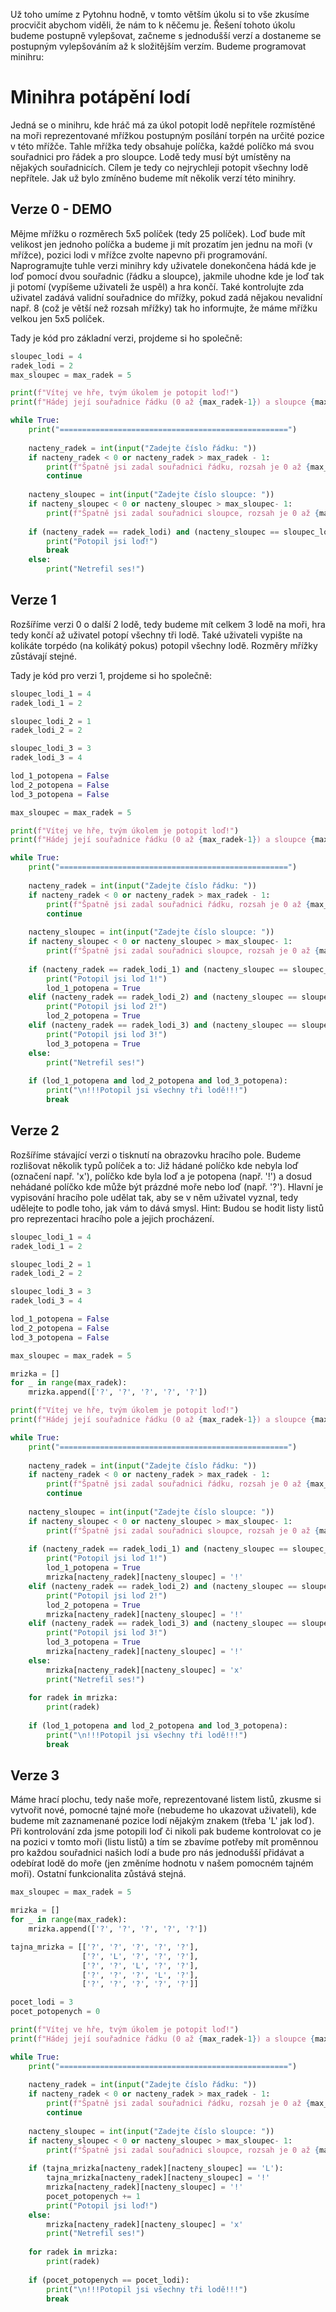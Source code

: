 Už toho umíme z Pytohnu hodně, v tomto větším úkolu si to vše zkusíme procvičit abychom viděli, že nám to k něčemu je. Řešení tohoto úkolu budeme postupně vylepšovat, začneme s jednodušší verzí a dostaneme se postupným vylepšováním až k složitějším verzím. Budeme programovat minihru:

# Minihra potápění lodí
Jedná se o minihru, kde hráč má za úkol potopit lodě nepřítele rozmístěné na moři reprezentované mřížkou postupným posílání torpén na určité pozice v této mřížče. Tahle mřížka tedy obsahuje políčka, každé políčko má svou souřadnici pro řádek a pro sloupce. Lodě tedy musí být umístěny na nějakých souřadnicích. Cílem je tedy co nejrychleji potopit všechny lodě nepřítele. Jak už bylo zmíněno budeme mít několik verzí této minihry.

## Verze 0 - DEMO
Mějme mřížku o rozměrech 5x5 políček (tedy 25 políček). Loď bude mít velikost jen jednoho políčka a budeme ji mít prozatím jen jednu na moři (v mřížce), pozici lodi v mřížce zvolte napevno při programování. Naprogramujte tuhle verzi minihry kdy uživatele donekončena hádá kde je loď pomocí dvou souřadnic (řádku a sloupce), jakmile uhodne kde je loď tak ji potomí (vypíšeme uživateli že uspěl) a hra končí. Také kontrolujte zda uživatel zadává validní souřadnice do mřížky, pokud zadá nějakou nevalidní např. 8 (což je větší než rozsah mřížky) tak ho informujte, že máme mřížku velkou jen 5x5 políček.

Tady je kód pro základní verzi, projdeme si ho společně:
```python
sloupec_lodi = 4
radek_lodi = 2
max_sloupec = max_radek = 5

print(f"Vítej ve hře, tvým úkolem je potopit loď!")
print(f"Hádej její souřadnice řádku (0 až {max_radek-1}) a sloupce {max_sloupec-1}...")

while True:
    print("===================================================")
    
    nacteny_radek = int(input("Zadejte číslo řádku: "))
    if nacteny_radek < 0 or nacteny_radek > max_radek - 1:
        print(f"Špatně jsi zadal souřadnici řádku, rozsah je 0 až {max_radek-1}")
        continue
    
    nacteny_sloupec = int(input("Zadejte číslo sloupce: "))
    if nacteny_sloupec < 0 or nacteny_sloupec > max_sloupec- 1:
        print(f"Špatně jsi zadal souřadnici sloupce, rozsah je 0 až {max_sloupec-1}")
        
    if (nacteny_radek == radek_lodi) and (nacteny_sloupec == sloupec_lodi):
        print("Potopil jsi loď!")
        break
    else:
        print("Netrefil ses!")
```

## Verze 1
Rozšíříme verzi 0 o další 2 lodě, tedy budeme mít celkem 3 lodě na moři, hra tedy končí až uživatel potopí všechny tři lodě. Také uživateli vypište na kolikáte torpédo (na kolikátý pokus) potopil všechny lodě. Rozměry mřížky zůstávají stejné.

Tady je kód pro verzi 1, projdeme si ho společně:

```python
sloupec_lodi_1 = 4
radek_lodi_1 = 2

sloupec_lodi_2 = 1
radek_lodi_2 = 2

sloupec_lodi_3 = 3
radek_lodi_3 = 4

lod_1_potopena = False
lod_2_potopena = False
lod_3_potopena = False

max_sloupec = max_radek = 5

print(f"Vítej ve hře, tvým úkolem je potopit loď!")
print(f"Hádej její souřadnice řádku (0 až {max_radek-1}) a sloupce {max_sloupec-1}...")

while True:
    print("===================================================")
    
    nacteny_radek = int(input("Zadejte číslo řádku: "))
    if nacteny_radek < 0 or nacteny_radek > max_radek - 1:
        print(f"Špatně jsi zadal souřadnici řádku, rozsah je 0 až {max_radek-1}")
        continue
    
    nacteny_sloupec = int(input("Zadejte číslo sloupce: "))
    if nacteny_sloupec < 0 or nacteny_sloupec > max_sloupec- 1:
        print(f"Špatně jsi zadal souřadnici sloupce, rozsah je 0 až {max_sloupec-1}")
        
    if (nacteny_radek == radek_lodi_1) and (nacteny_sloupec == sloupec_lodi_1):
        print("Potopil jsi loď 1!")
        lod_1_potopena = True
    elif (nacteny_radek == radek_lodi_2) and (nacteny_sloupec == sloupec_lodi_2):
        print("Potopil jsi loď 2!")
        lod_2_potopena = True
    elif (nacteny_radek == radek_lodi_3) and (nacteny_sloupec == sloupec_lodi_3):
        print("Potopil jsi loď 3!")
        lod_3_potopena = True
    else:
        print("Netrefil ses!")
        
    if (lod_1_potopena and lod_2_potopena and lod_3_potopena):
        print("\n!!!Potopil jsi všechny tři lodě!!!")
        break
```

## Verze 2
Rozšíříme stávající verzi o tisknutí na obrazovku hracího pole. Budeme rozlišovat několik typů políček a to: Již hádané políčko kde nebyla loď (označení např. 'x'), políčko kde byla loď a je potopena (např. '!') a dosud nehádané políčko kde může být prázdné moře nebo loď (např. '?'). Hlavní je vypisování hracího pole udělat tak, aby se v něm uživatel vyznal, tedy udělejte to podle toho, jak vám to dává smysl. Hint: Budou se hodit listy listů pro reprezentaci hracího pole a jejich procházení. 

```python
sloupec_lodi_1 = 4
radek_lodi_1 = 2

sloupec_lodi_2 = 1
radek_lodi_2 = 2

sloupec_lodi_3 = 3
radek_lodi_3 = 4

lod_1_potopena = False
lod_2_potopena = False
lod_3_potopena = False

max_sloupec = max_radek = 5

mrizka = []
for _ in range(max_radek):
    mrizka.append(['?', '?', '?', '?', '?'])

print(f"Vítej ve hře, tvým úkolem je potopit loď!")
print(f"Hádej její souřadnice řádku (0 až {max_radek-1}) a sloupce {max_sloupec-1}...")

while True:
    print("===================================================")
    
    nacteny_radek = int(input("Zadejte číslo řádku: "))
    if nacteny_radek < 0 or nacteny_radek > max_radek - 1:
        print(f"Špatně jsi zadal souřadnici řádku, rozsah je 0 až {max_radek-1}")
        continue
    
    nacteny_sloupec = int(input("Zadejte číslo sloupce: "))
    if nacteny_sloupec < 0 or nacteny_sloupec > max_sloupec- 1:
        print(f"Špatně jsi zadal souřadnici sloupce, rozsah je 0 až {max_sloupec-1}")
        
    if (nacteny_radek == radek_lodi_1) and (nacteny_sloupec == sloupec_lodi_1):
        print("Potopil jsi loď 1!")
        lod_1_potopena = True
        mrizka[nacteny_radek][nacteny_sloupec] = '!'
    elif (nacteny_radek == radek_lodi_2) and (nacteny_sloupec == sloupec_lodi_2):
        print("Potopil jsi loď 2!")
        lod_2_potopena = True
        mrizka[nacteny_radek][nacteny_sloupec] = '!'
    elif (nacteny_radek == radek_lodi_3) and (nacteny_sloupec == sloupec_lodi_3):
        print("Potopil jsi loď 3!")
        lod_3_potopena = True
        mrizka[nacteny_radek][nacteny_sloupec] = '!'
    else:
        mrizka[nacteny_radek][nacteny_sloupec] = 'x'
        print("Netrefil ses!")
    
    for radek in mrizka:
        print(radek)
    
    if (lod_1_potopena and lod_2_potopena and lod_3_potopena):
        print("\n!!!Potopil jsi všechny tři lodě!!!")
        break
```

## Verze 3
Máme hrací plochu, tedy naše moře, reprezentované listem listů, zkusme si vytvořit nové, pomocné tajné moře (nebudeme ho ukazovat uživateli), kde budeme mít zaznamenané pozice lodí nějakým znakem (třeba 'L' jak loď). Při kontrolování zda jsme potopili loď či nikoli pak budeme kontrolovat co je na pozici v tomto moři (listu listů) a tím se zbavíme potřeby mít proměnnou pro každou souřadnici našich lodí a bude pro nás jednodušší přidávat a odebírat lodě do moře (jen změníme hodnotu v našem pomocném tajném moři). Ostatní funkcionalita zůstává stejná.

```python
max_sloupec = max_radek = 5

mrizka = []
for _ in range(max_radek):
    mrizka.append(['?', '?', '?', '?', '?'])

tajna_mrizka = [['?', '?', '?', '?', '?'],
                ['?', 'L', '?', '?', '?'],
                ['?', '?', 'L', '?', '?'],
                ['?', '?', '?', 'L', '?'],
                ['?', '?', '?', '?', '?']]

pocet_lodi = 3
pocet_potopenych = 0

print(f"Vítej ve hře, tvým úkolem je potopit loď!")
print(f"Hádej její souřadnice řádku (0 až {max_radek-1}) a sloupce {max_sloupec-1}...")

while True:
    print("===================================================")
    
    nacteny_radek = int(input("Zadejte číslo řádku: "))
    if nacteny_radek < 0 or nacteny_radek > max_radek - 1:
        print(f"Špatně jsi zadal souřadnici řádku, rozsah je 0 až {max_radek-1}")
        continue
    
    nacteny_sloupec = int(input("Zadejte číslo sloupce: "))
    if nacteny_sloupec < 0 or nacteny_sloupec > max_sloupec- 1:
        print(f"Špatně jsi zadal souřadnici sloupce, rozsah je 0 až {max_sloupec-1}")
    
    if (tajna_mrizka[nacteny_radek][nacteny_sloupec] == 'L'):
        tajna_mrizka[nacteny_radek][nacteny_sloupec] = '!'
        mrizka[nacteny_radek][nacteny_sloupec] = '!'
        pocet_potopenych += 1
        print("Potopil jsi loď!")
    else:
        mrizka[nacteny_radek][nacteny_sloupec] = 'x'
        print("Netrefil ses!")
    
    for radek in mrizka:
        print(radek)
    
    if (pocet_potopenych == pocet_lodi):
        print("\n!!!Potopil jsi všechny tři lodě!!!")
        break
```